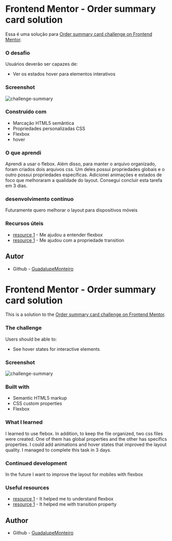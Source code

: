 # Frontend Mentor - Order summary card solution

Essa é uma solução para [Order summary card challenge on Frontend Mentor](https://www.frontendmentor.io/challenges/order-summary-component-QlPmajDUj).

### O desafio

Usuários deverão ser capazes de:

- Ver os estados hover para elementos interativos

### Screenshot

![challenge-summary](https://user-images.githubusercontent.com/113217529/215338176-e64264bc-aa41-414c-b5b4-6107eefb864e.png)

### Construído com

- Marcação HTML5 semântica
- Propriedades personalizadas CSS
- Flexbox
- hover

### O que aprendi

Aprendi a usar o flebox. Além disso, para manter o arquivo organizado, foram criados dois arquivos css. Um deles possui propriedades globais e o outro possui propriedades específicas. Adicionei animações e estados de foco que melhoraram a qualidade do layout. Consegui concluir esta tarefa em 3 dias.

### desenvolvimento contínuo

Futuramente quero melhorar o layout para dispositivos móveis

### Recursos úteis

- [resource 1](https://www.youtube.com/watch?v=KbjLtEgmZ_E) - Me ajudou a entender flexbox
- [resource 1](https://www.youtube.com/watch?v=LUX2qkodA0c) - Me ajudou com a propriedade transition

## Autor

- Github - [GuadalupeMonteiro](https://github.com/GuadalupeMonteiro)



# Frontend Mentor - Order summary card solution

This is a solution to the [Order summary card challenge on Frontend Mentor](https://www.frontendmentor.io/challenges/order-summary-component-QlPmajDUj). 

### The challenge

Users should be able to:

- See hover states for interactive elements

### Screenshot

![challenge-summary](https://user-images.githubusercontent.com/113217529/215338176-e64264bc-aa41-414c-b5b4-6107eefb864e.png)

### Built with

- Semantic HTML5 markup
- CSS custom properties
- Flexbox

### What I learned

 I learned to use flebox. In addition, to keep the file organized, two css files were created. One of them has global properties and the other has specifics properties. I could add animations and hover states that improved the layout quality. I managed to complete this task in 3 days.

### Continued development

In the future I want to improve the layout for mobiles with flexbox

### Useful resources

- [resource 1](https://www.youtube.com/watch?v=KbjLtEgmZ_E) - It helped me to understand flexbox
- [resource 1](https://www.youtube.com/watch?v=LUX2qkodA0c) - It helped me with transition property

## Author

- Github - [GuadalupeMonteiro](https://github.com/GuadalupeMonteiro)







